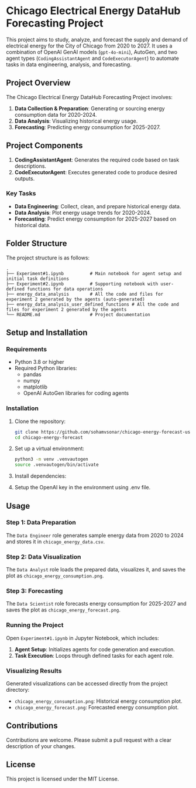 
# Chicago Electrical Energy DataHub Forecasting Project

This project aims to study, analyze, and forecast the supply and demand of electrical energy for the City of Chicago from 2020 to 2027. 
It uses a combination of OpenAI GenAI models (`gpt-4o-mini`), AutoGen, and two agent types (`CodingAssistantAgent` and `CodeExecutorAgent`) 
to automate tasks in data engineering, analysis, and forecasting.

## Project Overview

The Chicago Electrical Energy DataHub Forecasting Project involves:
1. **Data Collection & Preparation**: Generating or sourcing energy consumption data for 2020-2024.
2. **Data Analysis**: Visualizing historical energy usage.
3. **Forecasting**: Predicting energy consumption for 2025-2027.

## Project Components

1. **CodingAssistantAgent**: Generates the required code based on task descriptions.
2. **CodeExecutorAgent**: Executes generated code to produce desired outputs.

### Key Tasks

- **Data Engineering**: Collect, clean, and prepare historical energy data.
- **Data Analysis**: Plot energy usage trends for 2020-2024.
- **Forecasting**: Predict energy consumption for 2025-2027 based on historical data.

## Folder Structure

The project structure is as follows:
```
.
├── Experiment#1.ipynb          # Main notebook for agent setup and initial task definitions
├── Experiment#2.ipynb          # Supporting notebook with user-defined functions for data operations
├── energy_data_analysis        # All the code and files for experiment 2 generated by the agents (auto-generated)
├── energy_data_analysis_user_defined_functions # All the code and files for experiment 2 generated by the agents
└── README.md                   # Project documentation
```

## Setup and Installation

### Requirements

- Python 3.8 or higher
- Required Python libraries:
  - pandas
  - numpy
  - matplotlib
  - OpenAI AutoGen libraries for coding agents
  
### Installation

1. Clone the repository:
    ```bash
    git clone https://github.com/sohamvsonar/chicago-energy-forecast-using-autogens.git
    cd chicago-energy-forecast
    ```

2. Set up a virtual environment:
    ```bash
    python3 -m venv .venvautogen
    source .venvautogen/bin/activate
    ```

3. Install dependencies:
   
4. Setup the OpenAI key in the environment using .env file.

## Usage

### Step 1: Data Preparation
The `Data Engineer` role generates sample energy data from 2020 to 2024 and stores it in `chicago_energy_data.csv`. 

### Step 2: Data Visualization
The `Data Analyst` role loads the prepared data, visualizes it, and saves the plot as `chicago_energy_consumption.png`.

### Step 3: Forecasting
The `Data Scientist` role forecasts energy consumption for 2025-2027 and saves the plot as `chicago_energy_forecast.png`.

### Running the Project

Open `Experiment#1.ipynb` in Jupyter Notebook, which includes:
1. **Agent Setup**: Initializes agents for code generation and execution.
2. **Task Execution**: Loops through defined tasks for each agent role.

### Visualizing Results

Generated visualizations can be accessed directly from the project directory:
- `chicago_energy_consumption.png`: Historical energy consumption plot.
- `chicago_energy_forecast.png`: Forecasted energy consumption plot.

## Contributions

Contributions are welcome. Please submit a pull request with a clear description of your changes.

## License

This project is licensed under the MIT License.
